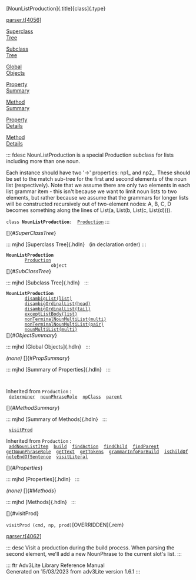 [NounListProduction]{.title}[class]{.type}

[parser.t](../file/parser.t.html)\[[4056](../source/parser.t.html#4056)\]

[Superclass\
Tree](#_SuperClassTree_)

[Subclass\
Tree](#_SubClassTree_)

[Global\
Objects](#_ObjectSummary_)

[Property\
Summary](#_PropSummary_)

[Method\
Summary](#_MethodSummary_)

[Property\
Details](#_Properties_)

[Method\
Details](#_Methods_)

::: fdesc
NounListProduction is a special Production subclass for lists including
more than one noun.

Each instance should have two \'-\>\' properties: np1\_ and np2\_. These
should be set to the match sub-tree for the first and second elements of
the noun list (respectively). Note that we assume there are only two
elements in each list grammar item - this isn\'t because we want to
limit noun lists to two elements, but rather because we assume that the
grammars for longer lists will be constructed recursively out of
two-element nodes: A, B, C, D becomes something along the lines of
List(a, List(b, List(c, List(d)))).

`class `**`NounListProduction`**` :   `[`Production`](../object/Production.html)
:::

[]{#_SuperClassTree_}

::: mjhd
[Superclass Tree]{.hdln}   (in declaration order)
:::

**`NounListProduction`**\
`         `[`Production`](../object/Production.html)\
`                 object`\
[]{#_SubClassTree_}

::: mjhd
[Subclass Tree]{.hdln}  
:::

**`NounListProduction`**\
`         `[`disambigList(list)`](../object/disambigList(list).html)\
`         `[`disambigOrdinalList(head)`](../object/disambigOrdinalList(head).html)\
`         `[`disambigOrdinalList(tail)`](../object/disambigOrdinalList(tail).html)\
`         `[`exceptListBody(list)`](../object/exceptListBody(list).html)\
`         `[`nonTerminalNounMultiList(multi)`](../object/nonTerminalNounMultiList(multi).html)\
`         `[`nonTerminalNounMultiList(pair)`](../object/nonTerminalNounMultiList(pair).html)\
`         `[`nounMultiList(multi)`](../object/nounMultiList(multi).html)\
[]{#_ObjectSummary_}

::: mjhd
[Global Objects]{.hdln}  
:::

*(none)* []{#_PropSummary_}

::: mjhd
[Summary of Properties]{.hdln}  
:::

` `

Inherited from `Production` :\
` `[`determiner`](../object/Production.html#determiner)`  `[`nounPhraseRole`](../object/Production.html#nounPhraseRole)`  `[`npClass`](../object/Production.html#npClass)`  `[`parent`](../object/Production.html#parent)`  `

[]{#_MethodSummary_}

::: mjhd
[Summary of Methods]{.hdln}  
:::

` `[`visitProd`](#visitProd)`  `

Inherited from `Production` :\
` `[`addNounListItem`](../object/Production.html#addNounListItem)`  `[`build`](../object/Production.html#build)`  `[`findAction`](../object/Production.html#findAction)`  `[`findChild`](../object/Production.html#findChild)`  `[`findParent`](../object/Production.html#findParent)`  `[`getNounPhraseRole`](../object/Production.html#getNounPhraseRole)`  `[`getText`](../object/Production.html#getText)`  `[`getTokens`](../object/Production.html#getTokens)`  `[`grammarInfoForBuild`](../object/Production.html#grammarInfoForBuild)`  `[`isChildOf`](../object/Production.html#isChildOf)`  `[`noteEndOfSentence`](../object/Production.html#noteEndOfSentence)`  `[`visitLiteral`](../object/Production.html#visitLiteral)`  `

[]{#_Properties_}

::: mjhd
[Properties]{.hdln}  
:::

*(none)* []{#_Methods_}

::: mjhd
[Methods]{.hdln}  
:::

[]{#visitProd}

`visitProd (cmd, np, prod)`[OVERRIDDEN]{.rem}

[parser.t](../file/parser.t.html)\[[4062](../source/parser.t.html#4062)\]

::: desc
Visit a production during the build process. When parsing the second
element, we\'ll add a new NounPhrase to the current slot\'s list.
:::

::: ftr
Adv3Lite Library Reference Manual\
Generated on 15/03/2023 from adv3Lite version 1.6.1
:::
